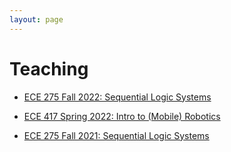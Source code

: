 ```yaml
---
layout: page
---
```


# Teaching

- [ECE 275 Fall 2022: Sequential Logic Systems](/ECE275-Sequential-Logic)
- [ECE 417 Spring 2022: Intro to (Mobile) Robotics](/ECE417-Mobile-Robots)

- [ECE 275 Fall 2021: Sequential Logic Systems](/ECE275-Sequential-Logic-Fall2021)
